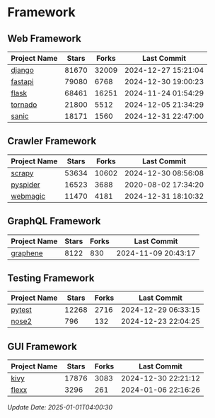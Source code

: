 # Framework

## Web Framework
| Project Name | Stars | Forks | Last Commit |
| ------------ | ----- | ----- | ----------- |
| [django](https://github.com/django/django) | 81670 | 32009 | 2024-12-27 15:21:04 |
| [fastapi](https://github.com/fastapi/fastapi) | 79080 | 6768 | 2024-12-30 19:00:23 |
| [flask](https://github.com/pallets/flask) | 68461 | 16251 | 2024-11-24 01:54:29 |
| [tornado](https://github.com/tornadoweb/tornado) | 21800 | 5512 | 2024-12-05 21:34:29 |
| [sanic](https://github.com/sanic-org/sanic) | 18171 | 1560 | 2024-12-31 22:47:00 |

## Crawler Framework
| Project Name | Stars | Forks | Last Commit |
| ------------ | ----- | ----- | ----------- |
| [scrapy](https://github.com/scrapy/scrapy) | 53634 | 10602 | 2024-12-30 08:56:08 |
| [pyspider](https://github.com/binux/pyspider) | 16523 | 3688 | 2020-08-02 17:34:20 |
| [webmagic](https://github.com/code4craft/webmagic) | 11470 | 4181 | 2024-12-31 18:10:32 |

## GraphQL Framework
| Project Name | Stars | Forks | Last Commit |
| ------------ | ----- | ----- | ----------- |
| [graphene](https://github.com/graphql-python/graphene) | 8122 | 830 | 2024-11-09 20:43:17 |

## Testing Framework
| Project Name | Stars | Forks | Last Commit |
| ------------ | ----- | ----- | ----------- |
| [pytest](https://github.com/pytest-dev/pytest) | 12268 | 2716 | 2024-12-29 06:33:15 |
| [nose2](https://github.com/nose-devs/nose2) | 796 | 132 | 2024-12-23 22:04:25 |

## GUI Framework
| Project Name | Stars | Forks | Last Commit |
| ------------ | ----- | ----- | ----------- |
| [kivy](https://github.com/kivy/kivy) | 17876 | 3083 | 2024-12-30 22:21:12 |
| [flexx](https://github.com/flexxui/flexx) | 3296 | 261 | 2024-01-06 22:16:26 |

*Update Date: 2025-01-01T04:00:30*